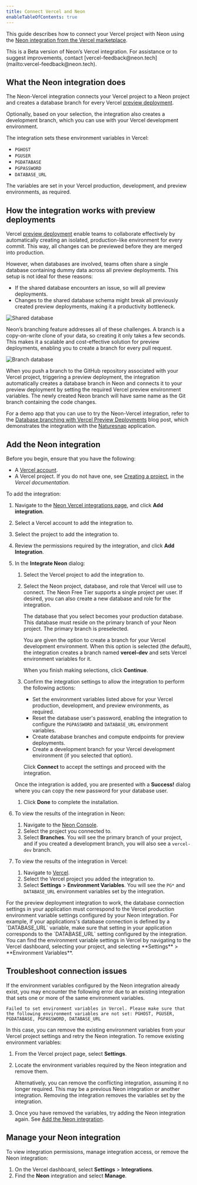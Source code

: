 ```yaml
---
title: Connect Vercel and Neon
enableTableOfContents: true
---
```


This guide describes how to connect your Vercel project with Neon using the [Neon integration from the Vercel marketplace](https://vercel.com/integrations/neon).

<Admonition type="note">
This is a Beta version of Neon’s Vercel integration. For assistance or to suggest improvements, contact [vercel-feedback@neon.tech](mailto:vercel-feedback@neon.tech).
</Admonition>

## What the Neon integration does

The Neon-Vercel integration connects your Vercel project to a Neon project and creates a database branch for every Vercel [preview deployment](https://vercel.com/docs/concepts/deployments/preview-deployments).

Optionally, based on your selection, the integration also creates a development branch, which you can use with your Vercel development environment.

The integration sets these environment variables in Vercel:

- `PGHOST`
- `PGUSER`
- `PGDATABASE`
- `PGPASSWORD`
- `DATABASE_URL`

The variables are set in your Vercel production, development, and preview environments, as required.

## How the integration works with preview deployments

Vercel [preview deployment](https://vercel.com/docs/concepts/deployments/preview-deployments) enable teams to collaborate effectively by automatically creating an isolated, production-like environment for every commit. This way, all changes can be previewed before they are merged into production.

However, when databases are involved, teams often share a single database containing dummy data across all preview deployments. This setup is not ideal for these reasons:

- If the shared database encounters an issue, so will all preview deployments.
- Changes to the shared database schema might break all previously created preview deployments, making it a productivity bottleneck.

![Shared database](/docs/guides/vercel_shared_database.webp)

Neon’s branching feature addresses all of these challenges. A branch is a copy-on-write clone of your data, so creating it only takes a few seconds. This makes it a scalable and cost-effective solution for preview deployments, enabling you to create a branch for every pull request.

![Branch database](/docs/guides/vercel_branch_database.webp)

When you push a branch to the GitHub repository associated with your Vercel project, triggering a preview deployment, the integration automatically creates a database branch in Neon and connects it to your preview deployment by setting the required Vercel preview environment variables. The newly created Neon branch will have same name as the Git branch containing the code changes.

For a demo app that you can use to try the Neon-Vercel integration, refer to the [Database branching with Vercel Preview Deployments](https://neon.tech/blog/neon-vercel-integration) blog post, which demonstrates the integration with the [Naturesnap](https://github.com/neondatabase/naturesnap) application.

## Add the Neon integration

Before you begin, ensure that you have the following:

- A [Vercel account](https://vercel.com).
- A Vercel project. If you do not have one, see [Creating a project](https://vercel.com/docs/concepts/projects/overview#creating-a-project), in the _Vercel documentation_.

To add the integration:

1. Navigate to the [Neon Vercel integrations page](https://vercel.com/integrations/neon), and click **Add integration**.
1. Select a Vercel account to add the integration to.
1. Select the project to add the integration to.
1. Review the permissions required by the integration, and click **Add Integration**.
1. In the **Integrate Neon** dialog:
    1. Select the Vercel project to add the integration to.
    1. Select the Neon project, database, and role that Vercel will use to connect. The Neon Free Tier supports a single project per user. If desired, you can also create a new database and role for the integration.

        The database that you select becomes your production database. This database must reside on the primary branch of your Neon project. The primary branch is preselected.

        You are given the option to create a branch for your Vercel development environment. When this option is selected (the default), the integration creates a branch named **vercel-dev** and sets Vercel environment variables for it.

        When you finish making selections, click **Continue**.
    1. Confirm the integration settings to allow the integration to perform the following actions:
        - Set the environment variables listed above for your Vercel production, development, and preview environments, as required.
        - Reset the database user's password, enabling the integration to configure the `PGPASSWORD` and `DATABASE_URL` environment variables.
        - Create database branches and compute endpoints for preview deployments.
        - Create a development branch for your Vercel development environment (if you selected that option).

        Click **Connect** to accept the settings and proceed with the integration.

    Once the integration is added, you are presented with a **Success!** dialog where you can copy the new password for your database user.
    1. Click **Done** to complete the installation.
1. To view the results of the integration in Neon:
    1. Navigate to the [Neon Console](https://console.neon.tech/).
    1. Select the project you connected to.
    1. Select **Branches**.
    You will see the primary branch of your project, and if you created a development branch, you will also see a `vercel-dev` branch.
1. To view the results of the integration in Vercel:
    1. Navigate to [Vercel](https://vercel.com/).
    1. Select the Vercel project you added the integration to.
    1. Select **Settings** > **Environment Variables**.
    You will see the `PG*` and `DATABASE_URL` environment variables set by the integration.

<Admonition type="important">
For the preview deployment integration to work, the database connection settings in your application must correspond to the Vercel production environment variable settings configured by your Neon integration. For example, if your applications's database connection is defined by a `DATABASE_URL` variable, make sure that setting in your application corresponds to the `DATABASE_URL` setting configured by the integration. You can find the environment variable settings in Vercel by navigating to the Vercel dashboard, selecting your project, and selecting **Settings** > **Environment Variables**.
</Admonition>

## Troubleshoot connection issues

If the environment variables configured by the Neon integration already exist, you may encounter the following error due to an existing integration that sets one or more of the same environment variables.

```text
Failed to set environment variables in Vercel. Please make sure that the following environment variables are not set: PGHOST, PGUSER, PGDATABASE, PGPASSWORD, DATABASE_URL
```

In this case, you can remove the existing environment variables from your Vercel project settings and retry the Neon integration. To remove existing environment variables:

1. From the Vercel project page, select **Settings**.
1. Locate the environment variables required by the Neon integration and remove them.

    <Admonition type="note">
    Alternatively, you can remove the conflicting integration, assuming it no longer required. This may be a previous Neon integration or another integration. Removing the integration removes the variables set by the integration.
    </Admonition>

1. Once you have removed the variables, try adding the Neon integration again. See [Add the Neon integration](#add-the-neon-integration).

## Manage your Neon integration

To view integration permissions, manage integration access, or remove the Neon integration:

1. On the Vercel dashboard, select **Settings** > **Integrations**.
1. Find the **Neon** integration and select **Manage**.
